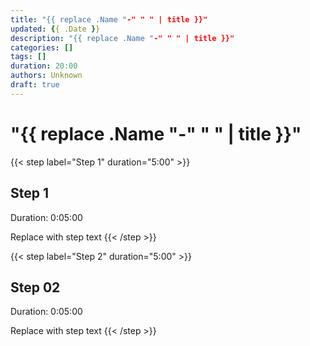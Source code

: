 ```yaml
---
title: "{{ replace .Name "-" " " | title }}"
updated: {{ .Date }}
description: "{{ replace .Name "-" " " | title }}"
categories: []
tags: []
duration: 20:00
authors: Unknown
draft: true
---
```


# "{{ replace .Name "-" " " | title }}"

{{< step label="Step 1" duration="5:00" >}}
## Step 1

Duration: 0:05:00

Replace with step text
{{< /step >}}

{{< step label="Step 2" duration="5:00" >}}
## Step 02
Duration: 0:05:00

Replace with step text
{{< /step >}}

